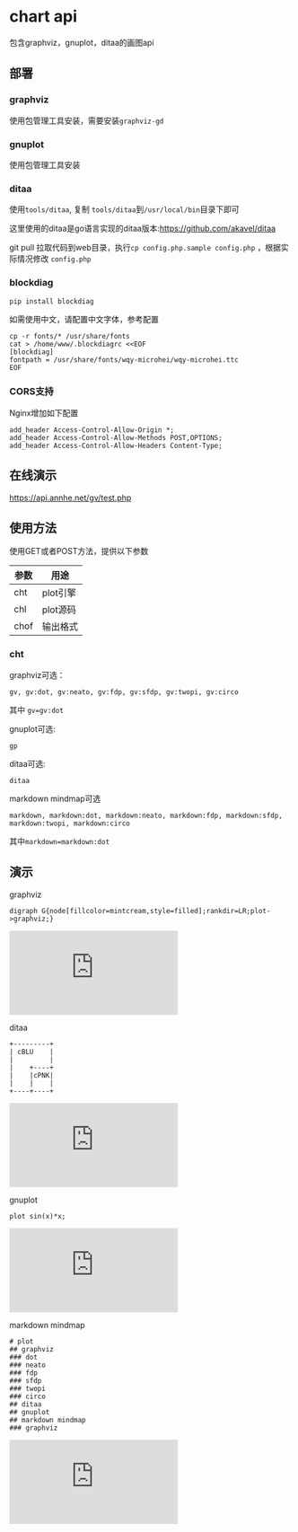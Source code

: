 # chart api

包含graphviz，gnuplot，ditaa的画图api

## 部署

### graphviz
使用包管理工具安装，需要安装`graphviz-gd`

### gnuplot
使用包管理工具安装

### ditaa
使用`tools/ditaa`, 复制 `tools/ditaa`到`/usr/local/bin`目录下即可

这里使用的ditaa是go语言实现的ditaa版本:https://github.com/akavel/ditaa

git pull 拉取代码到web目录，执行`cp config.php.sample config.php` ，根据实际情况修改 `config.php`

### blockdiag
```
pip install blockdiag
```
如需使用中文，请配置中文字体，参考配置
```
cp -r fonts/* /usr/share/fonts
cat > /home/www/.blockdiagrc <<EOF
[blockdiag]
fontpath = /usr/share/fonts/wqy-microhei/wqy-microhei.ttc
EOF
```

### CORS支持
Nginx增加如下配置

```
add_header Access-Control-Allow-Origin *;
add_header Access-Control-Allow-Methods POST,OPTIONS;
add_header Access-Control-Allow-Headers Content-Type;
```


## 在线演示
https://api.annhe.net/gv/test.php

## 使用方法
使用GET或者POST方法，提供以下参数

| 参数 | 用途 |
| ---- | ---- |
| cht  | plot引擎 |
| chl  | plot源码 |
| chof | 输出格式 |

### cht
graphviz可选：
```
gv, gv:dot, gv:neato, gv:fdp, gv:sfdp, gv:twopi, gv:circo
```
其中 `gv=gv:dot`

gnuplot可选:
```
gp
```

ditaa可选:
```
ditaa
```

markdown mindmap可选
```
markdown, markdown:dot, markdown:neato, markdown:fdp, markdown:sfdp, markdown:twopi, markdown:circo
```
其中`markdown=markdown:dot`


## 演示

graphviz

```
digraph G{node[fillcolor=mintcream,style=filled];rankdir=LR;plot->graphviz;}
```

![](http://api.annhe.net/gv/api.php?cht=gv&chl=digraph+G+%7Bnode%5Bfillcolor%3Dmintcream%2Cstyle%3Dfilled%5D%3Brankdir%3DLR%3Bplot-%3Egraphviz%3B%7D)

ditaa

```
+---------+
| cBLU    |
|         |
|    +----+
|    |cPNK|
|    |    |
+----+----+
```

![](http://api.annhe.net/gv/api.php?cht=ditaa&chl=%2B---------%2B%0D%0A%7C+cBLU++++%7C%0D%0A%7C+++++++++%7C%0D%0A%7C++++%2B----%2B%0D%0A%7C++++%7CcPNK%7C%0D%0A%7C++++%7C++++%7C%0D%0A%2B----%2B----%2B%0D%0A%09%09)

gnuplot

```
plot sin(x)*x;
```

![](http://api.annhe.net/gv/api.php?cht=gp&chl=plot+sin%28x%29%2Ax%3B)

markdown mindmap

```
# plot
## graphviz
### dot
### neato
### fdp
### sfdp
### twopi
### circo
## ditaa
## gnuplot
## markdown mindmap
### graphviz
```

![](http://api.annhe.net/gv/api.php?cht=markdown:neato&chl=%23+plot%0D%0A%23%23+graphviz%0D%0A%23%23%23+dot%0D%0A%23%23%23+neato%0D%0A%23%23%23+fdp%0D%0A%23%23%23+sfdp%0D%0A%23%23%23+twopi%0D%0A%23%23%23+circo%0D%0A%23%23+ditaa%0D%0A%23%23+gnuplot%0D%0A%23%23+markdown+mindmap%0D%0A%23%23%23+graphviz)

